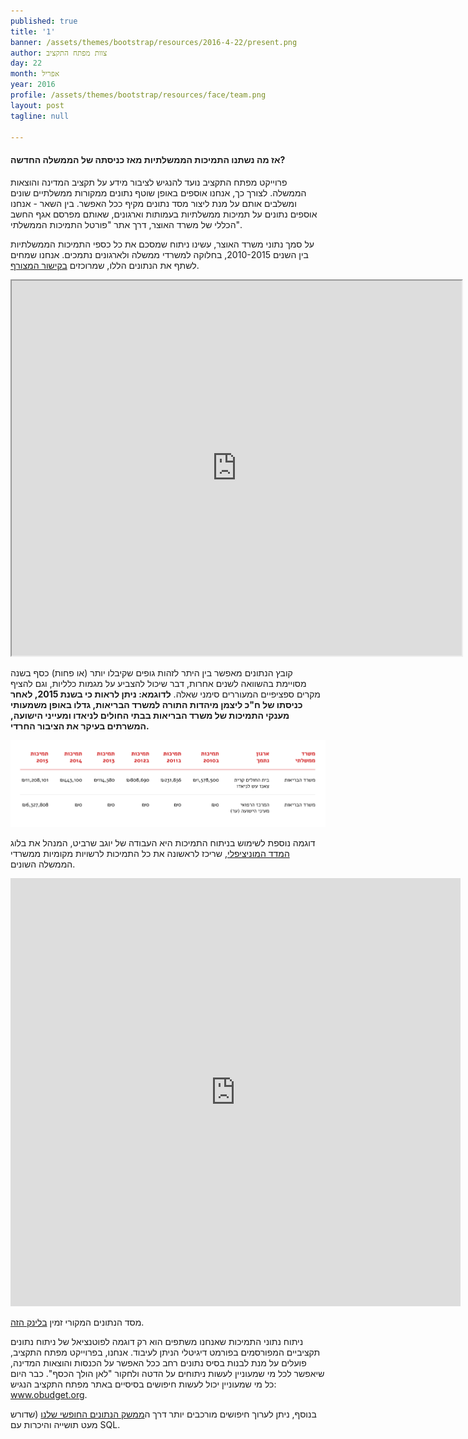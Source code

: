 ```yaml
---
published: true
title: '1'
banner: /assets/themes/bootstrap/resources/2016-4-22/present.png
author: צוות מפתח התקציב
day: 22
month: אפריל
year: 2016
profile: /assets/themes/bootstrap/resources/face/team.png
layout: post
tagline: null

---
```


#### אז מה נשתנו התמיכות הממשלתיות מאז כניסתה של הממשלה החדשה?

פרוייקט מפתח התקציב נועד להנגיש לציבור מידע על תקציב המדינה והוצאות הממשלה. לצורך כך, אנחנו אוספים באופן שוטף נתונים ממקורות ממשלתיים שונים ומשלבים אותם על מנת ליצור מסד נתונים מקיף ככל האפשר. בין השאר - אנחנו אוספים נתונים על תמיכות ממשלתיות בעמותות וארגונים, שאותם מפרסם אגף החשב הכללי של משרד האוצר, דרך אתר "פורטל התמיכות הממשלתי".

על סמך נתוני משרד האוצר, עשינו ניתוח שמסכם את כל כספי התמיכות הממשלתיות בין השנים 2010-2015, בחלוקה למשרדי ממשלה ולארגונים נתמכים. אנחנו שמחים לשתף את הנתונים הללו, שמרוכזים <a href="https://docs.google.com/spreadsheets/d/1st-ZuKrbSV1RzngTCwHFWq8Uq3ErO2i-rDf8rKG4nnE/pubhtml?gid=40048828&single=true" target="_blank">בקישור המצורף</a>.

<iframe src="https://docs.google.com/spreadsheets/d/1st-ZuKrbSV1RzngTCwHFWq8Uq3ErO2i-rDf8rKG4nnE/pubhtml?gid=40048828&amp;single=true&amp;widget=true&amp;headers=false" width="720" height="600"></iframe>

קובץ הנתונים מאפשר בין היתר לזהות גופים שקיבלו יותר (או פחות) כסף בשנה מסויימת בהשוואה לשנים אחרות, דבר שיכול להצביע על מגמות כלליות, וגם להציף מקרים ספציפיים המעוררים סימני שאלה. <b>לדוגמא: ניתן לראות כי בשנת 2015, לאחר כניסתו של ח"כ ליצמן מיהדות התורה למשרד הבריאות, גדלו באופן משמעותי מענקי התמיכות של משרד הבריאות בבתי החולים לניאדו ומעייני הישועה, המשרתים בעיקר את הציבור החרדי.</b>

![](/assets/themes/bootstrap/resources/2016-4-22/table.png)

דוגמה נוספת לשימוש בניתוח התמיכות היא העבודה של יוגב שרביט, המנהל את בלוג <a href="https://muni-index.co.il/" target="_blank">המדד המוניציפלי</a>, שריכז לראשונה את כל התמיכות לרשויות מקומיות ממשרדי הממשלה השונים.

<iframe class="facebookIframe" src="https://www.facebook.com/plugins/post.php?href=https%3A%2F%2Fwww.facebook.com%2FMunindex%2Fposts%2F2179213718885060&width=500" width="720" height="685" style="border:none;overflow:hidden" scrolling="no" frameborder="0" allowTransparency="true"></iframe>

מסד הנתונים המקורי זמין <a target="_blank" href="http://data.obudget.org/login?next=http%3A%2F%2Fdata.obudget.org%2Fqueries%2F450">בלינק הזה</a>.

ניתוח נתוני התמיכות שאנחנו משתפים הוא רק דוגמה לפוטנציאל של ניתוח נתונים תקציביים המפורסמים בפורמט דיגיטלי הניתן לעיבוד. אנחנו, בפרוייקט מפתח התקציב, פועלים על מנת לבנות בסיס נתונים רחב ככל האפשר על הכנסות והוצאות המדינה, שיאפשר לכל מי שמעוניין לעשות ניתוחים על הדטה ולחקור "לאן הולך הכסף". כבר היום כל מי שמעוניין יכול לעשות חיפושים בסיסיים באתר מפתח התקציב הנגיש: <a href="http://www.obudget.org/#main//2016/en" target="_blank">www.obudget.org</a>.

בנוסף, ניתן לערוך חיפושים מורכבים יותר דרך ה<a target="_blank" href="http://data.obudget.org/login?next=http%3A%2F%2Fdata.obudget.org%2F">ממשק הנתונים החופשי שלנו</a> (שדורש מעט תושייה והיכרות עם SQL.